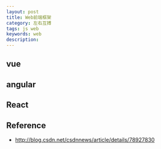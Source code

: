 ```yaml
---
layout: post
title: Web前端框架
category: 左右互搏
tags: js web
keywords: web
description: 
---
```


## vue

## angular

## React

## Reference

* <http://blog.csdn.net/csdnnews/article/details/78927830>
